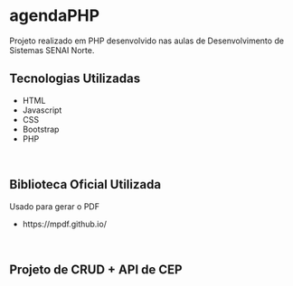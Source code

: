 # agendaPHP
Projeto realizado em PHP desenvolvido nas aulas de Desenvolvimento de Sistemas SENAI Norte.

<h2>Tecnologias Utilizadas</h2>
<ul>
    <li>HTML</li>
    <li>Javascript</li>
    <li>CSS</li>
    <li>Bootstrap</li>
    <li>PHP</li>
</ul>
<br>

<h2>Biblioteca Oficial Utilizada</h2>
<p>Usado para gerar o PDF</p>
<ul>
    <li>https://mpdf.github.io/ </li>
</ul>
<br>

<h2>Projeto de CRUD + API de CEP</h2>
